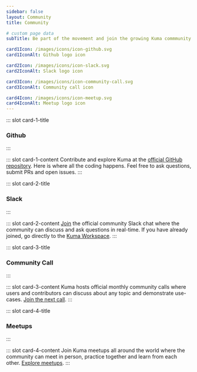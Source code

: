 ```yaml
---
sidebar: false
layout: Community
title: Community

# custom page data
subTitle: Be part of the movement and join the growing Kuma commmunity

card1Icon: /images/icons/icon-github.svg
card1IconAlt: Github logo icon

card2Icon: /images/icons/icon-slack.svg
card2IconAlt: Slack logo icon

card3Icon: /images/icons/icon-community-call.svg
card3IconAlt: Community call icon

card4Icon: /images/icons/icon-meetup.svg
card4IconAlt: Meetup logo icon
---
```


<!-- card 1 -->

::: slot card-1-title
### Github
:::

::: slot card-1-content
Contribute and explore Kuma at the [official GitHub repository](https://github.com/Kong/kuma). Here is where all the coding happens. Feel free to ask questions, submit PRs and open issues.
:::

<!-- card 2 -->

::: slot card-2-title
### Slack
:::

::: slot card-2-content
[Join](https://chat.kuma.io) the official community Slack chat where the community
can discuss and ask questions in real-time. If you have already joined, go directly to the [Kuma Workspace](https://kuma-mesh.slack.com).
:::

<!-- card 3 -->

::: slot card-3-title
### Community Call
:::

::: slot card-3-content
Kuma hosts official monthly community calls where users and contributors can
discuss about any topic and demonstrate use-cases. [Join the next call](#).
:::

<!-- card 4 -->

::: slot card-4-title
### Meetups
:::

::: slot card-4-content
Join Kuma meetups all around the world where the community can
meet in person, practice together and learn from each other. [Explore meetups](https://www.meetup.com/members/121234612/).
:::